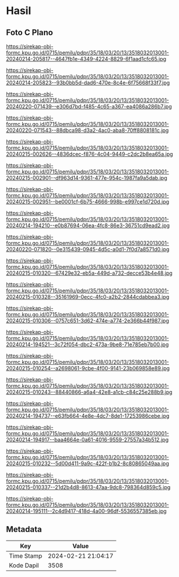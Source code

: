 # Hasil

## Foto C Plano

https://sirekap-obj-formc.kpu.go.id/0715/pemilu/pdpr/35/18/03/20/13/3518032013001-20240214-205817--4647fb1e-4349-4224-8829-6f1aad1cfc65.jpg

https://sirekap-obj-formc.kpu.go.id/0715/pemilu/pdpr/35/18/03/20/13/3518032013001-20240214-205823--93b0bb5d-dad6-470e-8c4e-6f75668f33f7.jpg

https://sirekap-obj-formc.kpu.go.id/0715/pemilu/pdpr/35/18/03/20/13/3518032013001-20240220-071439--e306d7bd-f485-4c65-a367-ea4086a286b7.jpg

https://sirekap-obj-formc.kpu.go.id/0715/pemilu/pdpr/35/18/03/20/13/3518032013001-20240220-071543--88dbca98-d3a2-4ac0-aba8-70ff8808181c.jpg

https://sirekap-obj-formc.kpu.go.id/0715/pemilu/pdpr/35/18/03/20/13/3518032013001-20240215-002626--4836dcec-f876-4c04-9449-c2dc2b8ea65a.jpg

https://sirekap-obj-formc.kpu.go.id/0715/pemilu/pdpr/35/18/03/20/13/3518032013001-20240215-002901--df963d14-9361-477e-954c-1987fa9a5dab.jpg

https://sirekap-obj-formc.kpu.go.id/0715/pemilu/pdpr/35/18/03/20/13/3518032013001-20240215-002951--be0001cf-6b75-4666-998b-e997ce1d720d.jpg

https://sirekap-obj-formc.kpu.go.id/0715/pemilu/pdpr/35/18/03/20/13/3518032013001-20240214-194210--e0b87694-06ea-4fc8-86e3-36751cd9ead2.jpg

https://sirekap-obj-formc.kpu.go.id/0715/pemilu/pdpr/35/18/03/20/13/3518032013001-20240220-071820--0e315439-0945-4d5c-a0d1-7f0d7a8571d0.jpg

https://sirekap-obj-formc.kpu.go.id/0715/pemilu/pdpr/35/18/03/20/13/3518032013001-20240215-010320--67429e32-eb5a-449d-a732-decce53b4e48.jpg

https://sirekap-obj-formc.kpu.go.id/0715/pemilu/pdpr/35/18/03/20/13/3518032013001-20240215-010328--35161969-0ecc-4fc0-a2b2-2844cdabbea3.jpg

https://sirekap-obj-formc.kpu.go.id/0715/pemilu/pdpr/35/18/03/20/13/3518032013001-20240215-010306--0757c651-3d62-474e-a774-2e366b44f987.jpg

https://sirekap-obj-formc.kpu.go.id/0715/pemilu/pdpr/35/18/03/20/13/3518032013001-20240214-194521--3c72f054-dbc2-473a-9be8-71e785eb7b00.jpg

https://sirekap-obj-formc.kpu.go.id/0715/pemilu/pdpr/35/18/03/20/13/3518032013001-20240215-010254--a2698061-9cbe-4f00-9141-23b069858e89.jpg

https://sirekap-obj-formc.kpu.go.id/0715/pemilu/pdpr/35/18/03/20/13/3518032013001-20240215-010243--88440866-a6a4-42e8-a1cb-c84c25e288b9.jpg

https://sirekap-obj-formc.kpu.go.id/0715/pemilu/pdpr/35/18/03/20/13/3518032013001-20240214-194737--e63fb664-4e8e-4dc7-8de1-17253986cebe.jpg

https://sirekap-obj-formc.kpu.go.id/0715/pemilu/pdpr/35/18/03/20/13/3518032013001-20240214-194917--baa4664e-0a61-4016-9559-27557a34b512.jpg

https://sirekap-obj-formc.kpu.go.id/0715/pemilu/pdpr/35/18/03/20/13/3518032013001-20240215-010232--5d00d411-9a9c-422f-b1b2-8c80865049aa.jpg

https://sirekap-obj-formc.kpu.go.id/0715/pemilu/pdpr/35/18/03/20/13/3518032013001-20240215-010337--21d2b4d8-8613-47aa-9dc8-798364d859c5.jpg

https://sirekap-obj-formc.kpu.go.id/0715/pemilu/pdpr/35/18/03/20/13/3518032013001-20240214-195111--2c4d9417-418d-4a00-96df-5536557385eb.jpg


## Metadata

| Key        | Value               |
| ---------- | ------------------- |
| Time Stamp | 2024-02-21 21:04:17 |
| Kode Dapil | 3508                |



